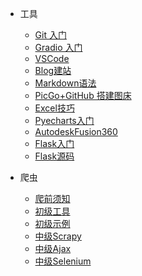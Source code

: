 * 工具

  * [Git 入门](Warehouse/Git.md)
  * [Gradio 入门](Warehouse/Gradio.md)
  * [VSCode](Warehouse/VSCode.md)
  * [Blog建站](Warehouse/Blog.md)
  * [Markdown语法](Warehouse/Markdown.md)
  * [PicGo+GitHub 搭建图床](Warehouse/PicGo_GitHub.md)
  * [Excel技巧](Warehouse/Excel_Skills.md)
  * [Pyecharts入门](Warehouse/1_Pyecharts.md)
  * [AutodeskFusion360](Warehouse/AutodeskFusion360.md)
  * [Flask入门](Warehouse/Flask_1_Tutorial.md)
  * [Flask源码](Warehouse/Flask_2_Todolist.md)
* 爬虫
  * [爬前须知](Warehouse/2_WebCrawlerTutorial.md)
  * [初级工具](Warehouse/2_WebCrawlerBasicTool.md)
  * [初级示例](Warehouse/2_WebCrawlerBasicCase.md)
  * [中级Scrapy](Warehouse/2_WebCrawlerScrapy.md)
  * [中级Ajax](Warehouse/2_WebCrawlerAjax.md)
  * [中级Selenium](Warehouse/2_WebCrawlerSelenium.md)

